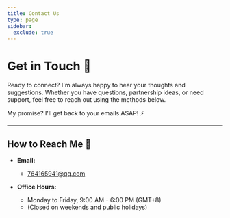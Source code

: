 ```yaml
---
title: Contact Us
type: page
sidebar:
  exclude: true
---
```

# Get in Touch 👋

Ready to connect? I'm always happy to hear your thoughts and suggestions. Whether you have questions, partnership ideas, or need support, feel free to reach out using the methods below.

My promise? I'll get back to your emails ASAP! ⚡

---

## **How to Reach Me 📧**

*   **Email:**
    *   [764165941@qq.com](mailto:764165941@qq.com)

*   **Office Hours:**
    *   Monday to Friday, 9:00 AM - 6:00 PM (GMT+8)
    *   (Closed on weekends and public holidays)